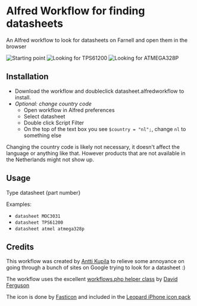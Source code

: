 Alfred Workflow for finding datasheets
=========================

An Alfred workflow to look for datasheets on Farnell and open them in the browser

![Starting point](https://raw.github.com/akupila/Alfred-workflow-datasheet/master/Screenshot%201.png)
![Looking for TPS61200](https://raw.github.com/akupila/Alfred-workflow-datasheet/master/Screenshot%202.png)
![Looking for ATMEGA328P](https://raw.github.com/akupila/Alfred-workflow-datasheet/master/Screenshot%203.png)

Installation
-------------
* Download the workflow and doubleclick datasheet.alfredworkflow to install.
* *Optional: change country code*
  * Open workflow in Alfred preferences
  * Select datasheet
  * Double click Script Filter
  * On the top of the text box you see `$country = "nl";`, change `nl` to something else

Changing the country code is likely not necessary, it doesn't affect the language or anything like that. However products that are not available in the Netherlands might not show up.

Usage
-------------
Type datasheet {part number}

Examples:

* `datasheet MOC3031`
* `datasheet TPS61200`
* `datasheet atmel atmega328p`

Credits
-------------
This workflow was created by [Antti Kupila] to relieve some annoyance on going through a bunch of sites on Google trying to look for a datasheet :)

The workflow uses the excellent [workflows.php helper class] by [David Ferguson]

The icon is done by [Fasticon] and included in the [Leopard iPhone icon pack]

[Antti Kupila]: http://anttikupila.com
[David Ferguson]: http://dferg.us/
[workflows.php helper class]: http://dferg.us/workflows-class/
[Fasticon]: http://www.fasticon.com/
[Leopard iPhone icon pack]: http://www.iconspedia.com/pack/leopard-iphone-1878/